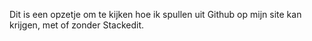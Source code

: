 Dit is een opzetje om te kijken hoe ik spullen uit Github op mijn site kan krijgen, met of zonder Stackedit.

